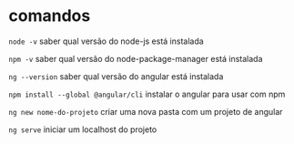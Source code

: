 # comandos

`node -v` saber qual versão do node-js está instalada

`npm -v` saber qual versão do node-package-manager está instalada

`ng --version` saber qual versão do angular está instalada

`npm install --global @angular/cli` instalar o angular para usar com npm

`ng new nome-do-projeto` criar uma nova pasta com um projeto de angular

`ng serve` iniciar um localhost do projeto
